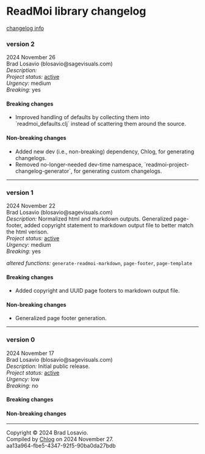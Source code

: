 <body><h1>ReadMoi library changelog</h1><a href="https://github.com/blosavio/chlog">changelog info</a><section><h3>version 2</h3><p>2024 November 26<br />Brad Losavio (blosavio@sagevisuals.com)<br /><em>Description: </em><br /><em>Project status: </em><a href="https://github.com/metosin/open-source/blob/main/project-status.md">active</a><br /><em>Urgency: </em>medium<br /><em>Breaking: </em>yes</p><p></p><div><h4>Breaking changes</h4><ul><li><div>Improved handling of defaults by collecting them into `readmoi_defaults.clj` instead of scattering them around the source.</div></li></ul><h4>Non-breaking changes</h4><ul><li><div>Added new dev (i.e., non-breaking) dependency, Chlog, for generating changelogs.</div></li><li><div>Removed no-longer-needed dev-time namespace, `readmoi-project-changelog-generator`, for generating custom changelogs.</div></li></ul></div><hr /></section><section><h3>version 1</h3><p>2024 November 22<br />Brad Losavio (blosavio@sagevisuals.com)<br /><em>Description: </em>Normalized html and markdown outputs. Generalized page-footer, added
 copyright statement to markdown output file to better match the html verison.<br /><em>Project status: </em><a href="https://github.com/metosin/open-source/blob/main/project-status.md">active</a><br /><em>Urgency: </em>medium<br /><em>Breaking: </em>yes</p><p><div><em>altered functions: </em><code>generate-readmoi-markdown</code>, <code>page-footer</code>, <code>page-template</code></div></p><div><h4>Breaking changes</h4><ul><li><div>Added copyright and UUID page footers to markdown output file.</div></li></ul><h4>Non-breaking changes</h4><ul><li><div>Generalized page footer generation.</div></li></ul></div><hr /></section><section><h3>version 0</h3><p>2024 November 17<br />Brad Losavio (blosavio@sagevisuals.com)<br /><em>Description: </em>Initial public release.<br /><em>Project status: </em><a href="https://github.com/metosin/open-source/blob/main/project-status.md">active</a><br /><em>Urgency: </em>low<br /><em>Breaking: </em>no</p><p></p><div><h4>Breaking changes</h4><ul></ul><h4>Non-breaking changes</h4><ul></ul></div><hr /></section><p id="page-footer">Copyright © 2024 Brad Losavio.<br />Compiled by <a href="https://github.com/blosavio/chlog">Chlog</a> on 2024 November 27.<span id="uuid"><br />aa13a964-fbe5-4347-92f5-90ba0da27bdb</span></p></body>